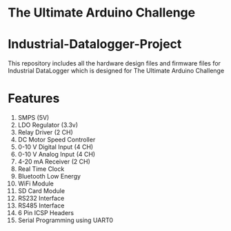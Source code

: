 # The Ultimate Arduino Challenge

# Industrial-Datalogger-Project
This repository includes all the hardware design files and firmware files for Industrial DataLogger 
which is designed for    The Ultimate Arduino Challenge

# Features
1. SMPS (5V)
2. LDO Regulator (3.3v)
3. Relay Driver										 (2 CH)
4. DC Motor Speed Controller
5. 0-10 V Digital Input 					 (4 CH)
6. 0-10 V Analog Input 						 (4 CH)
7. 4-20 mA Receiver								 (2 CH)
8. Real Time Clock
9. Bluetooth Low Energy 
10. WiFi Module
11. SD Card Module
12. RS232 Interface
13. RS485 Interface
14. 6 Pin ICSP Headers
15. Serial Programming using UART0
